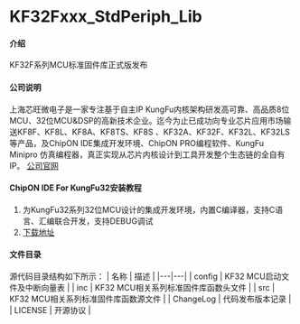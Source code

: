 # KF32Fxxx_StdPeriph_Lib

#### 介绍
KF32F系列MCU标准固件库正式版发布

#### 公司说明
上海芯旺微电子是一家专注基于自主IP KungFu内核架构研发高可靠、高品质8位MCU、32位MCU&DSP的高新技术企业。迄今为止已成功向专业芯片应用市场输送KF8F、KF8L、KF8A、KF8TS、KF8S 、KF32A、KF32F、KF32L、KF32LS等产品，及ChipON IDE集成开发环境、ChipON PRO编程软件、KungFu Minipro 仿真编程器，真正实现从芯片内核设计到工具开发整个生态链的全自有IP。
[公司官网](https://www.chipon-ic.com/)

#### ChipON IDE For KungFu32安装教程

1.  为KungFu32系列32位MCU设计的集成开发环境，内置C编译器，支持C语言、汇编联合开发，支持DEBUG调试
2.  [下载地址](https://www.chipon-ic.com/Product/kaifa/77091ccf-ee3e-4d68-aebb-677635ab9558?type=d2f35882-7c3c-482e-b147-02bb77e66acb#bawei)

#### 文件目录
源代码目录结构如下所示：
| 名称  | 描述  |
|---|---|
| config | KF32 MCU启动文件及中断向量表  |
| inc   | KF32 MCU相关系列标准固件库函数头文件 |
| src  |  KF32 MCU相关系列标准固件库函数源文件 |
| ChangeLog  | 代码发布版本记录  |
| LICENSE  | 开源协议  |
